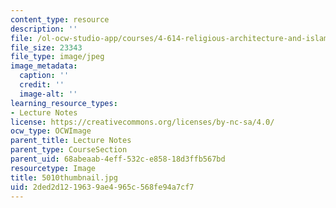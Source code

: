 ```yaml
---
content_type: resource
description: ''
file: /ol-ocw-studio-app/courses/4-614-religious-architecture-and-islamic-cultures-fall-2002/2ded2d1219639ae4965c568fe94a7cf7_5010thumbnail.jpg
file_size: 23343
file_type: image/jpeg
image_metadata:
  caption: ''
  credit: ''
  image-alt: ''
learning_resource_types:
- Lecture Notes
license: https://creativecommons.org/licenses/by-nc-sa/4.0/
ocw_type: OCWImage
parent_title: Lecture Notes
parent_type: CourseSection
parent_uid: 68abeaab-4eff-532c-e858-18d3ffb567bd
resourcetype: Image
title: 5010thumbnail.jpg
uid: 2ded2d12-1963-9ae4-965c-568fe94a7cf7
---
```

